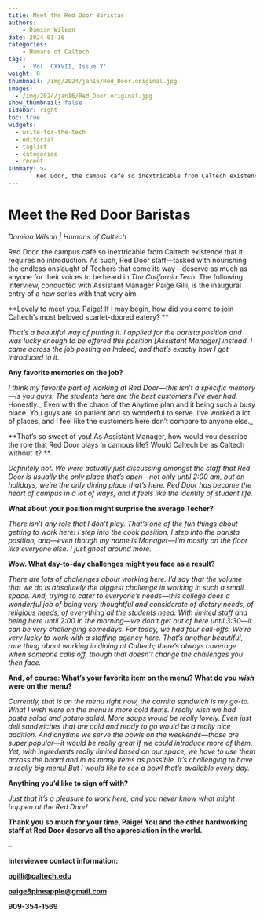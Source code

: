 ```yaml
---
title: Meet the Red Door Baristas
authors: 
    - Damian Wilson 
date: 2024-01-16
categories:
    - Humans of Caltech
tags:
    - 'Vol. CXXVII, Issue 7'
weight: 0
thumbnail: /img/2024/jan16/Red_Door.original.jpg
images:
  - /img/2024/jan16/Red_Door.original.jpg
show_thumbnail: false
sidebar: right
toc: true
widgets:
  - write-for-the-tech
  - editorial
  - taglist
  - categories
  - recent
summary: >-
        Red Door, the campus café so inextricable from Caltech existence that it requires no introduction. As such, Red Door staff—tasked with nourishing the endless onslaught of Techers that come its way—deserve as much as anyone for their voices to be heard in _The California Tech_. The following interview, conducted with Assistant Manager Paige Gilli, is the inaugural entry of a new series with that very aim.
---
```


# Meet the Red Door Baristas

_Damian Wilson | Humans of Caltech_

Red Door, the campus café so inextricable from Caltech existence that it requires no introduction. As such, Red Door staff—tasked with nourishing the endless onslaught of Techers that come its way—deserve as much as anyone for their voices to be heard in _The California Tech_. The following interview, conducted with Assistant Manager Paige Gilli, is the inaugural entry of a new series with that very aim.

**Lovely to meet you, Paige! If I may begin, how did you come to join Caltech’s most beloved scarlet-doored eatery? 	 **

_That’s a beautiful way of putting it. I applied for the barista position and was lucky enough to be offered this position _[Assistant Manager]_ instead. I came across the job posting on Indeed, and that’s exactly how I got introduced to it._

**Any favorite memories on the job?**

_I think my favorite part of working at Red Door—this isn’t a specific memory—is you guys. The students here are the best customers I’ve ever had._ Honestly._ Even with the chaos of the Anytime plan and it being such a busy place. You guys are so patient and so wonderful to serve. I’ve worked a lot of places, and I feel like the customers here don’t compare to anyone else._

**That’s so sweet of you! As Assistant Manager, how would you describe the role that Red Door plays in campus life? Would Caltech be as Caltech without it? **

_Definitely not. We were actually just discussing amongst the staff that Red Door is usually the only place that’s open—not only until 2:00 am, but on holidays, we’re the only dining place that’s here. Red Door has become the heart of campus in a lot of ways, and it feels like the identity of student life._

**What about your position might surprise the average Techer?**

_There isn’t any role that I don’t play. That’s one of the fun things about getting to work here! I step into the cook position, I step into the barista position, and—even though my name is Manager—I’m mostly on the floor like everyone else. I just ghost around more._

**Wow. What day-to-day challenges might you face as a result?**

_There are lots of challenges about working here. I’d say that the volume that we do is absolutely the biggest challenge in working in such a small space. And, trying to cater to everyone’s needs—this college does a wonderful job of being very thoughtful and considerate of dietary needs, of religious needs, of everything all the students need. With limited staff and being here until 2:00 in the morning—we don’t get out of here until 3:30—it can be very challenging somedays. For today, we had four call-offs. We’re very lucky to work with a staffing agency here. That’s another beautiful, rare thing about working in dining at Caltech; there’s always coverage when someone calls off, though that doesn’t change the challenges you then face._

**And, of course: What’s your favorite item on the menu? What do you _wish_ were on the menu?**

_Currently, that is on the menu right now, the carnita sandwich is my go-to. What I wish were on the menu is more cold items. I really wish we had pasta salad and potato salad. More soups would be really lovely. Even just deli sandwiches that are cold and ready to go would be a really nice addition. And anytime we serve the bowls on the weekends—those are super popular—it would be really great if we could introduce more of them. Yet, with ingredients really limited based on our space, we have to use them across the board and in as many items as possible. It’s challenging to have a really big menu! But I would like to see a bowl that’s available every day._

**Anything you’d like to sign off with?**

_Just that it’s a pleasure to work here, and you never know what might happen at the Red Door!_

**Thank you so much for your time, Paige! You and the other hardworking staff at Red Door deserve all the appreciation in the world.**

**–**

**Interviewee contact information:**

**[pgilli@caltech.edu](mailto:pgilli@caltech.edu)**

**[paige8pineapple@gmail.com](mailto:paige8pineapple@gmail.com)**

**909-354-1569**
